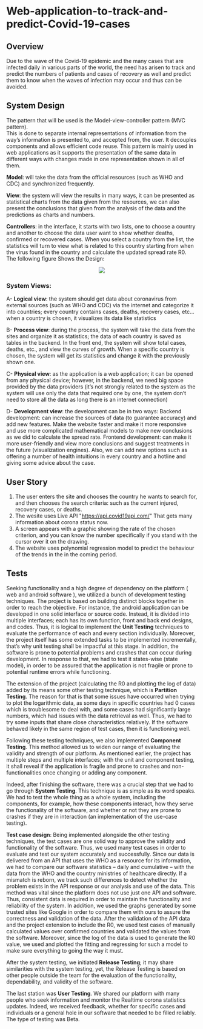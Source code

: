 # Web-application-to-track-and-predict-Covid-19-cases
## Overview

Due to the wave of the Covid-19 epidemic and the many cases that are infected daily in various parts of the world, the need has arisen to track and predict the numbers of patients and cases of recovery as well and predict them to know when the waves of infection may occur and thus can be avoided.

## System Design
The pattern that will be used is the Model-view-controller pattern (MVC pattern).<br>
This is done to separate internal representations of information from the way’s information is presented to, and accepted from, the user. It decouples components and allows efficient code reuse. This pattern is mainly used in web applications as it supports the presentation of the same data in different ways with changes made in one representation shown in all of them.<br>

**Model**: will take the data from the official resources (such as WHO and CDC) and synchronized frequently.<br>

**View**: the system will view the results in many ways, it can be presented as statistical charts from the data given from the resources, we can also present the conclusions that given from the analysis of the data and the predictions as charts and numbers.<br>

**Controllers**: in the interface, it starts with two lists, one to choose a country and another to choose the data user want to show whether deaths, confirmed or recovered cases. When you select a country from the list, the statistics will turn to view what is related to this country starting from when the virus found in the country and calculate the updated spread rate R0.<br>
The following figure Shows the Design:<br>
<p align="center">
<img src="https://user-images.githubusercontent.com/61471857/187253049-19fb3dee-50e2-454f-af4e-907abe0b5cc0.jpg" />


### System Views:
A- **Logical view**:  the system should get data about coronavirus from external sources (such as WHO and CDC) via the internet and categorize it into countries; every country contains cases, deaths, recovery cases, etc... when a country is chosen, it visualizes its data like statistics<br>

B- **Process view**: during the process, the system will take the data from the sites and organize it as statistics; the data of each country is saved as tables in the backend. In the front end, the system will show total cases, deaths, etc., and view the curves of growth. When a specific country is chosen, the system will get its statistics and change it with the previously shown one.<br>

C- **Physical view**: as the application is a web application; it can be opened from any physical device; however, in the backend, we need big space provided by the data providers (it’s not strongly related to the system as the system will use only the data that required one by one, the system don’t need to store all the data as long there is an internet connection) <br>

D- **Development view**: the development can be in two ways:
Backend development: can increase the sources of data (to guarantee accuracy) and add new features. Make the website faster and make it more responsive and use more complicated mathematical models to make new conclusions as we did to calculate the spread rate.
 Frontend development: can make it more user-friendly and view more conclusions and suggest treatments in the future (visualization engines). Also, we can add new options such as offering a number of health intuitions in every country and a hotline and giving some advice about the case.<br>
 
 ## User Story
 1) The user enters the site and chooses the country he wants to search for, and then chooses the search criteria: such as the current injured, recovery cases, or deaths.<br>
 2) The wesite uses Live API  "https://api.covid19api.com/" That gets many information about corona status now. <br>
 3) A screen appears with a graphic showing the rate of the chosen criterion, and you can know the number specifically if you stand with the cursor over it on the drawing.<br>
 4) The website uses polynomial regression model to predict the behaviour of the trends in the in the coming period. <br>
 
 ## Tests
 Seeking functionality and a high degree of dependency on the platform ( web and android software ), we utilized a bunch of development testing techniques. The project is based on building distinct blocks together in order to reach the objective. For instance, the android application can be developed in one solid interface or source code. Instead, it is divided into multiple interfaces; each has its own function, front and back end designs, and codes. Thus, it is logical to implement the **Unit Testing** techniques to evaluate the performance of each and every section individually. Moreover, the project itself has some extended tasks to be implemented incrementally, that’s why unit testing shall be impactful at this stage. In addition, the software is prone to potential problems and crashes that can occur during development. In response to that, we had to test it states-wise (state model), in order to be assured that the application is not fragile or prone to potential runtime errors while functioning. <br>

The extension of the project (calculating the R0 and plotting the log of data) added by its means some other testing technique, which is **Partition Testing**. The reason for that is that some issues have occurred when trying to plot the logarithmic data, as some days in specific countries had 0 cases which is troublesome to deal with, and some cases had significantly large numbers, which had issues with the data retrieval as well. Thus, we had to try some inputs that share close characteristics relatively. If the software behaved likely in the same region of test cases, then it is functioning well. <br>

Following these testing techniques, we also implemented **Component Testing**. This method allowed us to widen our range of evaluating the validity and strength of our platform. As mentioned earlier, the project has multiple steps and multiple interfaces; with the unit and component testing, it shall reveal if the application is fragile and prone to crashes and non-functionalities once changing or adding any component. <br>

Indeed, after finishing the software, there was a crucial step that we had to go through **System Testing**. This technique is as simple as its word speaks. We had to test the whole thing as a whole system, including the components, for example, how these components interact, how they serve the functionality of the software, and whether or not they are prone to crashes if they are in interaction (an implementation of the use-case testing).<br>

**Test case design**: Being implemented alongside the other testing techniques, the test cases are one solid way to approve the validity and functionality of the software. Thus, we used many test cases in order to evaluate and test our system accurately and successfully. Since our data is delivered from an API that uses the WHO as a resource for its information, we had to compare our software statistics – daily and cumulative – with the data from the WHO and the country ministries of healthcare directly. If a mismatch is reborn, we track such differences to detect whether the problem exists in the API response or our analysis and use of the data. This method was vital since the platform does not use just one API and software. Thus, consistent data is required in order to maintain the functionality and reliability of the system. In addition, we used the graphs generated by some trusted sites like Google in order to compare them with ours to assure the correctness and validation of the data. After the validation of the API data and the project extension to include the R0, we used test cases of manually calculated values over confirmed countries and validated the values from the software. Moreover, since the log of the data is used to generate the R0 value, we used and plotted the fitting and regressing for such a model to make sure everything to going the way it must. <br>


 After the system testing, we initiated **Release Testing**; it may share similarities with the system testing, yet, the Release Testing is based on other people outside the team for the evaluation of the functionality, dependability, and validity of the software. <br>

The last station was **User Testing**. We shared our platform with many people who seek information and monitor the Realtime corona statistics updates. Indeed, we received feedback, whether for specific cases and individuals or a general hole in our software that needed to be filled reliably. The type of testing was Beta. <br>


